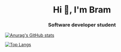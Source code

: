 <h1 align="center">Hi 👋, I'm Bram</h1>

<h3 align="center">Software developer student</h3>


[![Anurag's GitHub stats](https://github-readme-stats.vercel.app/api?username=Bram-4197&theme=transparent)](https://github.com/anuraghazra/github-readme-stats&theme=transparent)

[![Top Langs](https://github-readme-stats.vercel.app/api/top-langs/?username=Bram-4197&theme=transparent)](https://github.com/anuraghazra/github-readme-stats&theme=transparent)
